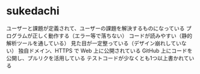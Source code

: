# sukedachi

ユーザーと課題が定義されて、ユーザーの課題を解決するものになっている
プログラムが正しく動作する（エラー等で落ちない）
コードが読みやすい（静的解析ツールを通している）
見た目が一定整っている（デザイン崩れしていない）
独自ドメイン、HTTPS で Web 上に公開されている
GitHub 上にコードを公開し、プルリクを活用している
テストコードが少なくとも1つ以上書かれている